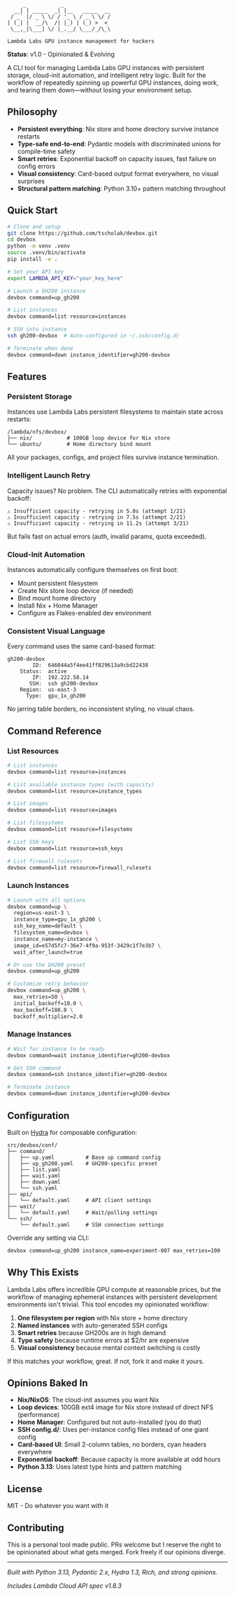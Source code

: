 ```
     _           _
  __| | _____  _| |__   _____  __
 / _` |/ _ \ \/ / '_ \ / _ \ \/ /
| (_| |  __/\  /| |_) | (_) >  <
 \__,_|\___| \/ |_.__/ \___/_/\_\

Lambda Labs GPU instance management for hackers
```

**Status**: v1.0 - Opinionated & Evolving

A CLI tool for managing Lambda Labs GPU instances with persistent storage, cloud-init automation, and intelligent retry logic. Built for the workflow of repeatedly spinning up powerful GPU instances, doing work, and tearing them down—without losing your environment setup.

## Philosophy

- **Persistent everything**: Nix store and home directory survive instance restarts
- **Type-safe end-to-end**: Pydantic models with discriminated unions for compile-time safety
- **Smart retries**: Exponential backoff on capacity issues, fast failure on config errors
- **Visual consistency**: Card-based output format everywhere, no visual surprises
- **Structural pattern matching**: Python 3.10+ pattern matching throughout

## Quick Start

```bash
# Clone and setup
git clone https://github.com/tscholak/devbox.git
cd devbox
python -m venv .venv
source .venv/bin/activate
pip install -e .

# Set your API key
export LAMBDA_API_KEY="your_key_here"

# Launch a GH200 instance
devbox command=up_gh200

# List instances
devbox command=list resource=instances

# SSH into instance
ssh gh200-devbox  # Auto-configured in ~/.ssh/config.d/

# Terminate when done
devbox command=down instance_identifier=gh200-devbox
```

## Features

### Persistent Storage

Instances use Lambda Labs persistent filesystems to maintain state across restarts:

```
/lambda/nfs/devbox/
├── nix/           # 100GB loop device for Nix store
└── ubuntu/        # Home directory bind mount
```

All your packages, configs, and project files survive instance termination.

### Intelligent Launch Retry

Capacity issues? No problem. The CLI automatically retries with exponential backoff:

```
⚠ Insufficient capacity - retrying in 5.0s (attempt 1/21)
⚠ Insufficient capacity - retrying in 7.5s (attempt 2/21)
⚠ Insufficient capacity - retrying in 11.2s (attempt 3/21)
```

But fails fast on actual errors (auth, invalid params, quota exceeded).

### Cloud-Init Automation

Instances automatically configure themselves on first boot:

- Mount persistent filesystem
- Create Nix store loop device (if needed)
- Bind mount home directory
- Install Nix + Home Manager
- Configure as Flakes-enabled dev environment

### Consistent Visual Language

Every command uses the same card-based format:

```
gh200-devbox
        ID:  646044a5f4ee41ff829613a9cbd22438
    Status:  active
        IP:  192.222.58.14
       SSH:  ssh gh200-devbox
    Region:  us-east-3
      Type:  gpu_1x_gh200
```

No jarring table borders, no inconsistent styling, no visual chaos.

## Command Reference

### List Resources

```bash
# List instances
devbox command=list resource=instances

# List available instance types (with capacity)
devbox command=list resource=instance_types

# List images
devbox command=list resource=images

# List filesystems
devbox command=list resource=filesystems

# List SSH keys
devbox command=list resource=ssh_keys

# List firewall rulesets
devbox command=list resource=firewall_rulesets
```

### Launch Instances

```bash
# Launch with all options
devbox command=up \
  region=us-east-3 \
  instance_type=gpu_1x_gh200 \
  ssh_key_name=default \
  filesystem_name=devbox \
  instance_name=my-instance \
  image_id=e57d5fc7-36e7-4f9a-953f-3429c1f7e3b7 \
  wait_after_launch=true

# Or use the GH200 preset
devbox command=up_gh200

# Customize retry behavior
devbox command=up_gh200 \
  max_retries=50 \
  initial_backoff=10.0 \
  max_backoff=180.0 \
  backoff_multiplier=2.0
```

### Manage Instances

```bash
# Wait for instance to be ready
devbox command=wait instance_identifier=gh200-devbox

# Get SSH command
devbox command=ssh instance_identifier=gh200-devbox

# Terminate instance
devbox command=down instance_identifier=gh200-devbox
```

## Configuration

Built on [Hydra](https://hydra.cc) for composable configuration:

```
src/devbox/conf/
├── command/
│   ├── up.yaml          # Base up command config
│   ├── up_gh200.yaml    # GH200-specific preset
│   ├── list.yaml
│   ├── wait.yaml
│   ├── down.yaml
│   └── ssh.yaml
├── api/
│   └── default.yaml     # API client settings
├── wait/
│   └── default.yaml     # Wait/polling settings
└── ssh/
    └── default.yaml     # SSH connection settings
```

Override any setting via CLI:

```bash
devbox command=up_gh200 instance_name=experiment-007 max_retries=100
```

## Why This Exists

Lambda Labs offers incredible GPU compute at reasonable prices, but the workflow of managing ephemeral instances with persistent development environments isn't trivial. This tool encodes my opinionated workflow:

1. **One filesystem per region** with Nix store + home directory
2. **Named instances** with auto-generated SSH configs
3. **Smart retries** because GH200s are in high demand
4. **Type safety** because runtime errors at $2/hr are expensive
5. **Visual consistency** because mental context switching is costly

If this matches your workflow, great. If not, fork it and make it yours.

## Opinions Baked In

- **Nix/NixOS**: The cloud-init assumes you want Nix
- **Loop devices**: 100GB ext4 image for Nix store instead of direct NFS (performance)
- **Home Manager**: Configured but not auto-installed (you do that)
- **SSH config.d/**: Uses per-instance config files instead of one giant config
- **Card-based UI**: Small 2-column tables, no borders, cyan headers everywhere
- **Exponential backoff**: Because capacity is more available at odd hours
- **Python 3.13**: Uses latest type hints and pattern matching

## License

MIT - Do whatever you want with it

## Contributing

This is a personal tool made public. PRs welcome but I reserve the right to be opinionated about what gets merged. Fork freely if our opinions diverge.

---

*Built with Python 3.13, Pydantic 2.x, Hydra 1.3, Rich, and strong opinions.*

*Includes Lambda Cloud API spec v1.8.3*
